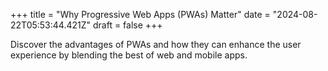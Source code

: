 +++
title = "Why Progressive Web Apps (PWAs) Matter"
date = "2024-08-22T05:53:44.421Z"
draft = false
+++

  Discover the advantages of PWAs and how they can enhance the user experience by blending the best of web and mobile apps.
        